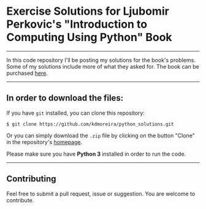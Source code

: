 # Exercise Solutions for Ljubomir Perkovic's "Introduction to Computing Using Python" Book

---

In this code repository I'll be posting my solutions for the book's problems. Some of my solutions include more of what they asked for.
The book can be purchased [here](https://www.amazon.com/Introduction-Computing-Using-Python-Application-ebook/dp/B01AKSZC9U/ref=sr_1_1?dchild=1&keywords=introduction+to+computing+using+python&qid=1605135281&sr=8-1).

---

## In order to download the files:

If you have `git` installed, you can clone this repository:

```console
$ git clone https://github.com/kdmoreira/python_solutions.git
```

Or you can simply download the `.zip` file by clicking on the button "Clone" in the repository's [homepage](https://github.com/kdmoreira/python_solutions).

Please make sure you have **Python 3** installed in order to run the code.

---

## Contributing

Feel free to submit a pull request, issue or suggestion. You are welcome to contribute.
